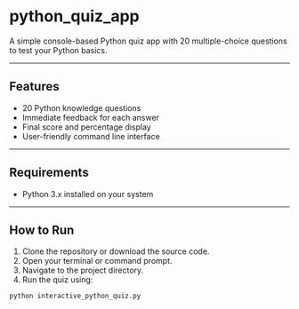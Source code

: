 # python_quiz_app

A simple console-based Python quiz app with 20 multiple-choice questions to test your Python basics.

---

## Features

- 20 Python knowledge questions  
- Immediate feedback for each answer  
- Final score and percentage display  
- User-friendly command line interface  

---

## Requirements

- Python 3.x installed on your system

---

## How to Run

1. Clone the repository or download the source code.
2. Open your terminal or command prompt.
3. Navigate to the project directory.
4. Run the quiz using:

```bash
python interactive_python_quiz.py
